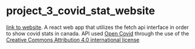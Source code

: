 # project_3_covid_stat_website
[link to website](https://sunwukong97.github.io/project_3_covid_stat_website/).
 A react web app that utilizes the fetch api interface in order to show covid stats in canada. API used [Open Covid](https://opencovid.ca/api/) through the use of the [Creative Commons Attribution 4.0 international license](https://creativecommons.org/licenses/by/4.0/)
